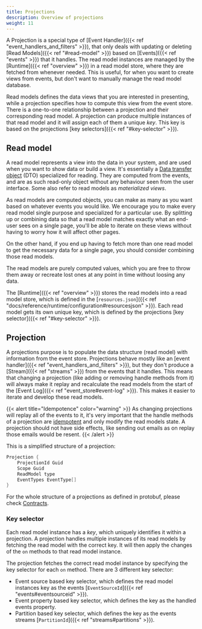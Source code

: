 ```yaml
---
title: Projections
description: Overview of projections
weight: 11
---
```


A Projection is a special type of [Event Handler]({{< ref "event_handlers_and_filters" >}}), that only deals with updating or deleting [Read Models]({{< ref "#read-model" >}}) based on [Events]({{< ref "events" >}}) that it handles. The read model instances are managed by the [Runtime]({{< ref "overview" >}}) in a read model store, where they are fetched from whenever needed. This is useful, for when you want to create views from events, but don't want to manually manage the read model database.

Read models defines the data views that you are interested in presenting, while a projection specifies how to compute this view from the event store. There is a one-to-one relationship between a projection and their corresponding read model. A projection can produce multiple instances of that read model and it will assign each of them a unique _key_. This key is based on the projections [key selectors]({{< ref "#key-selector" >}}).

## Read model

A read model represents a view into the data in your system, and are used when you want to show data or build a view. It's essentially a [Data transfer object](https://en.wikipedia.org/wiki/Data_transfer_object) (DTO) specialized for reading.
They are computed from the events, and are as such read-only object without any behaviour seen from the user interface.
Some also refer to read models as _materialized views_.

As read models are computed objects, you can make as many as you want based on whatever events you would like.
We encourage you to make every read model single purpose and specialized for a particular use.
By splitting up or combining data so that a read model matches exactly what an end-user sees on a single page, you'll be able to iterate on these views without having to worry how it will affect other pages.

On the other hand, if you end up having to fetch more than one read model to get the necessary data for a single page, you should consider combining those read models.

The read models are purely computed values, which you are free to throw them away or recreate lost ones at any point in time without loosing any data.

The [Runtime]({{< ref "overview" >}}) stores the read models into a read model store, which is defined in the [`resources.json`]({{< ref "docs/reference/runtime/configuration#resourcesjson" >}}). Each read model gets its own unique key, which is defined by the projections [key selector]({{< ref "#key-selector" >}}).

## Projection

A projections purpose is to populate the data structure (read model) with information from the event store. Projections behave mostly like an [event handler]({{< ref "event_handlers_and_filters" >}}), but they don't produce a [Stream]({{< ref "streams" >}}) from the events that it handles. This means that changing a projection (like adding or removing handle methods from it) will always make it replay and recalculate the read models from the start of the [Event Log]({{< ref "event_store#event-log" >}}). This makes it easier to iterate and develop these read models.

{{< alert title="Idempotence" color="warning" >}}
As changing projections will replay all of the events to it, it's very important that the handle methods of a projection are [idempotent](https://en.wikipedia.org/wiki/Idempotence#Computer_science_meaning) and only modify the read models state. A projection should not have side effects, like sending out emails as on replay those emails would be resent.
{{< /alert >}}


This is a simplified structure of a projection:
```csharp
Projection {
    ProjectionId Guid
    Scope Guid
    ReadModel type
    EventTypes EventType[]
}
```

For the whole structure of a projections as defined in protobuf, please check [Contracts](https://github.com/dolittle/Contracts/tree/master/Source/Runtime/Projections).

### Key selector

Each read model instance has a _key_, which uniquely identifies it within a projection. A projection handles multiple instances of its read models by fetching the read model with the correct key. It will then apply the changes of the `on` methods to that read model instance.

The projection fetches the correct read model instance by specifying the key selector for each `on` method. There are 3 different key selector:

- Event source based key selector, which defines the read model instances key as the events [`EventSourceId`]({{< ref "events#eventsourceid" >}}).
- Event property based key selector, which defines the key as the handled events property.
- Partition based key selector, which defines the key as the events streams [`PartitionId`]({{< ref "streams#partitions" >}}).
